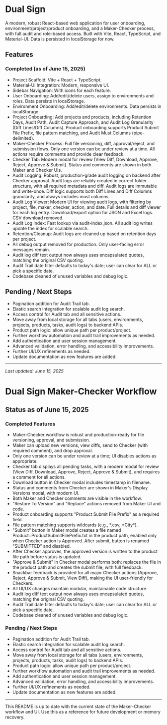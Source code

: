 # Dual Sign

A modern, robust React-based web application for user onboarding, environment/project/product onboarding, and a Maker-Checker process, with full audit and role-based access. Built with Vite, React, TypeScript, and Material-UI. Data is persisted in localStorage for now.

## Features

### Completed (as of June 15, 2025)

- Project Scaffold: Vite + React + TypeScript.
- Material-UI Integration: Modern, responsive UI.
- Sidebar Navigation: With icons for each feature.
- User Onboarding: Add/edit/delete users, assign to environments and roles. Data persists in localStorage.
- Environment Onboarding: Add/edit/delete environments. Data persists in localStorage.
- Project Onboarding: Add projects and products, including Retention Days, Audit Path, Audit Capture Approach, and Audit Log Granularity (Diff Lines/Diff Columns). Product onboarding supports Product Submit File Prefix, file pattern matching, and Audit Must Columns (pipe-delimited).
- Maker-Checker Process: Full file versioning, diff, approval/reject, and submission flows. Only one version can be under review at a time. All actions require comments and provide clear feedback.
- Checker Tab: Modern modal for review (View Diff, Download, Approve, Reject, Approve & Submit). Status and comments are shown in both Maker and Checker UIs.
- Audit Logging: Robust, production-grade audit logging on backend after Checker approval. Audit logs are reliably created in correct folder structure, with all required metadata and diff. Audit logs are immutable and write-once. Diff logic supports both Diff Lines and Diff Columns granularity, and always includes must columns.
- Audit Log Viewer: Modern UI for viewing audit logs, with filtering by project, file, maker, checker, action, and date. Full details and diff viewer for each log entry. Download/export option for JSON and Excel logs. CSV download removed.
- Audit Log Index: Fast lookup via audit-index.json. All audit log writes update the index for scalable search.
- Retention/Cleanup: Audit logs are cleaned up based on retention days per project.
- All debug output removed for production. Only user-facing error messages remain.
- Audit log diff text output now always uses encapsulated quotes, matching the original CSV quoting.
- Audit Trail date filter defaults to today's date; user can clear for ALL or pick a specific date.
- Codebase cleaned of unused variables and debug logic.

## Pending / Next Steps

- Pagination addition for Audit Trail tab.
- Elastic search integration for scalable audit log search.
- Access control for Audit tab and all sensitive actions.
- Move away from local storage for all tabs (users, environments, projects, products, tasks, audit logs) to backend APIs.
- Product path logic: allow unique path per product/project.
- Further workflow automation and audit trail improvements as needed.
- Add authentication and user session management.
- Advanced validation, error handling, and accessibility improvements.
- Further UI/UX refinements as needed.
- Update documentation as new features are added.

---

_Last updated: June 15, 2025_

# Dual Sign Maker-Checker Workflow

## Status as of June 15, 2025

### Completed Features

- Maker-Checker workflow is robust and production-ready for file versioning, approval, and submission.
- Maker can upload new versions, view diffs, send to Checker (with required comment), and drop approval.
- Only one version can be under review at a time; UI disables actions as appropriate.
- Checker tab displays all pending tasks, with a modern modal for review (View Diff, Download, Approve, Reject, Approve & Submit), and requires a comment for all actions.
- Download button in Checker modal includes timestamp in filename.
- Status and comments from Checker are shown in Maker's Display Versions modal, with modern UI.
- Both Maker and Checker comments are visible in the workflow.
- "Restore To Version" and "Replace" actions removed from Maker UI and code.
- Product onboarding supports "Product Submit File Prefix" as a required field.
- File pattern matching supports wildcards (e.g., *.csv, *City\*).
- "Submit" button in Maker modal creates a file named Product+ProductSubmitFilePrefix.txt in the product path, enabled only when Checker action is Approved. After submit, button is renamed "SUBMITTED" and disabled.
- After Checker approves, the approved version is written to the product file path before status is updated.
- "Approve & Submit" in Checker modal performs both: replaces the file in the product path and creates the submit file, with full feedback.
- Snackbar feedback is provided for all major Checker actions (Approve, Reject, Approve & Submit, View Diff), making the UI user-friendly for Checkers.
- All UI/UX changes maintain modular, maintainable code structure.
- Audit log diff text output now always uses encapsulated quotes, matching the original CSV quoting.
- Audit Trail date filter defaults to today's date; user can clear for ALL or pick a specific date.
- Codebase cleaned of unused variables and debug logic.

### Pending / Next Steps

- Pagination addition for Audit Trail tab.
- Elastic search integration for scalable audit log search.
- Access control for Audit tab and all sensitive actions.
- Move away from local storage for all tabs (users, environments, projects, products, tasks, audit logs) to backend APIs.
- Product path logic: allow unique path per product/project.
- Further workflow automation and audit trail improvements as needed.
- Add authentication and user session management.
- Advanced validation, error handling, and accessibility improvements.
- Further UI/UX refinements as needed.
- Update documentation as new features are added.

---

This README is up to date with the current state of the Maker-Checker workflow and UI. Use this as a reference for future development or memory recovery.
